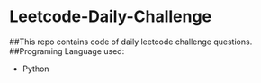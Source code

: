 # Leetcode-Daily-Challenge
##This repo contains code of daily leetcode challenge questions.
##Programing Language used:
- Python
